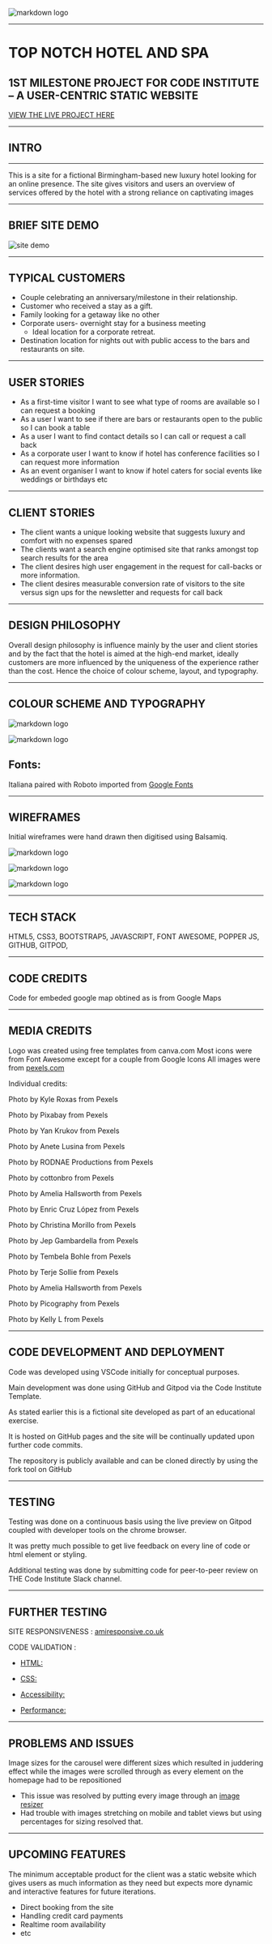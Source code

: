 ![markdown logo](../docs/logo.png "topnotch logo")


___
# TOP NOTCH HOTEL AND SPA
## 1ST MILESTONE PROJECT FOR CODE INSTITUTE – A USER-CENTRIC STATIC WEBSITE

[VIEW THE LIVE PROJECT HERE](..#)


---
## INTRO
---
 This is a site for a fictional Birmingham-based new luxury hotel looking for an online presence. The site gives visitors and users an overview of services offered by the hotel with a strong reliance on captivating images 

--- 
## BRIEF SITE DEMO

![site demo](../docs/animation1.gif)

---
## TYPICAL CUSTOMERS

* Couple celebrating an anniversary/milestone in their relationship.
* Customer who received a stay as a gift.
* Family looking for a getaway like no other
* Corporate users- overnight stay for a business meeting
	* Ideal location for a corporate retreat.
* Destination location for nights out with public access to the bars and restaurants on site.

---
## USER STORIES
* As a first-time visitor I want to see what type of rooms are available so I can request a booking
* As a user I want to see if there are bars or restaurants open to the public so I can book a table
* As a user I want to find contact details so I can call or request a call back
* As a corporate user I want to know if hotel has conference facilities so I can request more information
* As an event organiser I want to know if hotel caters for social events like weddings or birthdays etc

---
## CLIENT STORIES

* The client wants a unique looking website that suggests luxury and comfort with no expenses spared
* The clients want a search engine optimised site that ranks amongst top search results for the area
* The client desires high user engagement in the request for call-backs or more information.
* The client desires measurable conversion rate of visitors to the site versus sign ups for the newsletter and requests for call back
---

## DESIGN PHILOSOPHY
Overall design philosophy is influence mainly by the user and client stories and by the fact that
the hotel is aimed at the high-end market, ideally customers are more influenced by the uniqueness of the experience rather than the cost. 
Hence the choice of colour scheme, layout, and typography.

---
## COLOUR SCHEME AND TYPOGRAPHY

![markdown logo](../docs/colors1.jpg)

![markdown logo](../docs/colors2.jpg)

## Fonts: 

Italiana paired with Roboto imported from [Google Fonts](https://fonts.google.com/)

---
## WIREFRAMES
Initial wireframes were hand drawn then digitised using Balsamiq.

![markdown logo](../docs/colors1.jpg)

![markdown logo](../docs/colors1.jpg)

![markdown logo](../docs/colors1.jpg)

---

## TECH STACK

HTML5, CSS3, BOOTSTRAP5, JAVASCRIPT, FONT AWESOME, POPPER JS, GITHUB, GITPOD, 

---

## CODE CREDITS

Code for embeded google map obtined as is from Google Maps

---

## MEDIA CREDITS
Logo was created using free templates from canva.com
Most icons were from Font Awesome except for a couple from Google Icons 
All images were from [pexels.com](https://www.pexels.com/)

Individual credits: 
	
Photo by Kyle Roxas from Pexels

Photo by Pixabay from Pexels

Photo by Yan Krukov from Pexels

Photo by Anete Lusina from Pexels

Photo by RODNAE Productions from Pexels

Photo by cottonbro from Pexels

Photo by Amelia Hallsworth from Pexels

Photo by Enric Cruz López from Pexels

Photo by Christina Morillo from Pexels

Photo by Jep Gambardella from Pexels

Photo by Tembela Bohle from Pexels

Photo by Terje Sollie from Pexels

Photo by Amelia Hallsworth from Pexels

Photo by Picography from Pexels

Photo by Kelly L from Pexels

---

## CODE DEVELOPMENT AND DEPLOYMENT

Code was developed using VSCode initially for conceptual purposes.

Main development was done using GitHub and Gitpod via the Code Institute Template.

As stated earlier this is a fictional site developed as part of an educational exercise.

It is hosted on GitHub pages and the site will be continually updated upon further code commits.

The repository is publicly available and can be cloned directly by using the fork tool on GitHub


---

## TESTING

Testing was done on a continuous basis using the live preview on Gitpod coupled with developer tools on the chrome browser. 

It was pretty much possible to get live feedback on every line of code or html element or styling. 

Additional testing was done by submitting code for peer-to-peer review on THE Code Institute Slack channel.

---
## FURTHER TESTING

SITE RESPONSIVENESS : [amiresponsive.co.uk](https://amiresponsive.co.uk/)

CODE VALIDATION :

* [HTML:](https://validator.w3.org/)

* [CSS:](https://jigsaw.w3.org/css-validator/)

* [Accessibility:](https://wave.webaim.org/)

* [Performance:](https://developers.google.com/web/tools/lighthouse)

---

## PROBLEMS AND ISSUES
Image sizes for the carousel were different sizes which resulted in juddering effect while the images were scrolled through as every element on the homepage had to be repositioned
-	This issue was resolved by putting every image through an [image resizer](http://www.simpleimageresizer.com/)
- Had trouble with images stretching on mobile and tablet views but using percentages for sizing resolved that.

---

## UPCOMING FEATURES

The minimum acceptable product for the client was a static website which gives users as much information as they need but expects more dynamic and interactive features for future iterations.


-	Direct booking from the site
-	Handling credit card payments
-	Realtime room availability
-	etc




